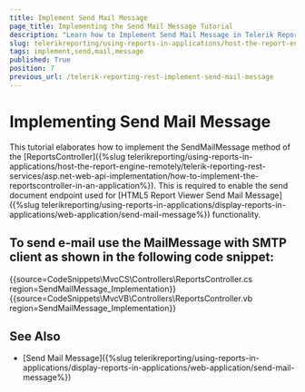 ```yaml
---
title: Implement Send Mail Message
page_title: Implementing the Send Mail Message Tutorial
description: "Learn how to Implement Send Mail Message in Telerik Reporting Report Viewers that work with REST Service."
slug: telerikreporting/using-reports-in-applications/host-the-report-engine-remotely/telerik-reporting-rest-services/implement-send-mail-message
tags: implement,send,mail,message
published: True
position: 7
previous_url: /telerik-reporting-rest-implement-send-mail-message
---
```


# Implementing Send Mail Message

This tutorial elaborates how to implement the SendMailMessage method of the [ReportsController]({%slug telerikreporting/using-reports-in-applications/host-the-report-engine-remotely/telerik-reporting-rest-services/asp.net-web-api-implementation/how-to-implement-the-reportscontroller-in-an-application%}). This is required to enable the send document endpoint used for [HTML5 Report Viewer Send Mail Message]({%slug telerikreporting/using-reports-in-applications/display-reports-in-applications/web-application/send-mail-message%}) functionality.

## To send e-mail use the MailMessage with SMTP client as shown in the following code snippet:

{{source=CodeSnippets\MvcCS\Controllers\ReportsController.cs region=SendMailMessage_Implementation}}
{{source=CodeSnippets\MvcVB\Controllers\ReportsController.vb region=SendMailMessage_Implementation}}


## See Also

* [Send Mail Message]({%slug telerikreporting/using-reports-in-applications/display-reports-in-applications/web-application/send-mail-message%})
